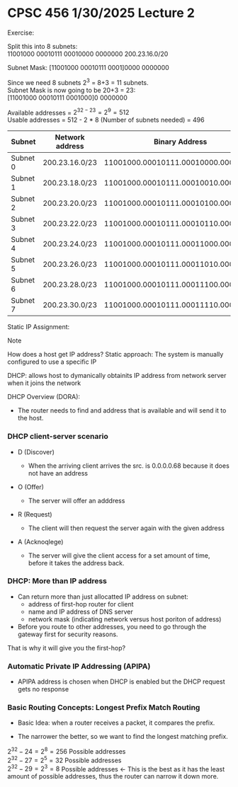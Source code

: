 # CPSC 456 1/30/2025 Lecture 2

Exercise: 

Split this into 8 subnets:  
11001000 00010111 00010000 0000000 200.23.16.0/20  

Subnet Mask:
[11001000 00010111 0001]0000 0000000  

Since we need 8 subnets $`2^3`$ = 8+3 = 11 subnets.  
Subnet Mask is now going to be 20+3 = 23:  
[11001000 00010111 0001000]0 0000000 

Available addresses = $`2^{32-23} = 2^{9} = 512`$   
Usable addresses = 512 - 2 * 8 (Number of subnets needed) = 496

| Subnet | Network address | Binary Address | Available IP Range | Broadcast address |
| -------- | ------- | -------- | ------- | -------- |
| Subnet 0 | 200.23.16.0/23 | 11001000.00010111.00010000.00000000 | 200.23.16.1 - 200.23.17.254 | 200.23.17.255 |
| Subnet 1 | 200.23.18.0/23 | 11001000.00010111.00010010.00000000 | 200.23.18.1 - 200.23.19.254 | 200.23.19.255 |
| Subnet 2 | 200.23.20.0/23 | 11001000.00010111.00010100.00000000 | 200.23.20.1 - 200.23.21.254 | 200.23.21.255 |
| Subnet 3 | 200.23.22.0/23 | 11001000.00010111.00010110.00000000 | 200.23.22.1 - 200.23.23.254 | 200.23.23.255 |
| Subnet 4 | 200.23.24.0/23 | 11001000.00010111.00011000.00000000 | 200.23.24.1 - 200.23.25.254 | 200.23.25.255 |
| Subnet 5 | 200.23.26.0/23 | 11001000.00010111.00011010.00000000 | 200.23.26.1 - 200.23.27.254 | 200.23.27.255 |
| Subnet 6 | 200.23.28.0/23 | 11001000.00010111.00011100.00000000 | 200.23.28.1 - 200.23.29.254 | 200.23.29.255 |
| Subnet 7 | 200.23.30.0/23 | 11001000.00010111.00011110.00000000 | 200.23.30.1 - 200.23.31.254 | 200.23.31.255 |

Static IP Assignment: 

>[!NOTE]
>How does a host get IP address?
> Static approach: The system is manually configured to use a specific IP

DHCP: allows host to dymanically obtainits IP address from network server when it joins the network

DHCP Overview (DORA):
- The router needs to find and address that is available and will send it to the host.

### DHCP client-server scenario

- D (Discover)
  - When the arriving client arrives the src. is 0.0.0.0.68 because it does not have an address

- O (Offer)
  - The server will offer an adddress

- R (Request)
  - The client will then request the server again with the given address

- A (Acknoqlege)
  - The server will give the client access for a set amount of time, before it takes the address back.
 
### DHCP: More than IP address 
- Can return more than just allocatted IP address on subnet:
  - address of first-hop router for client
  - name and IP address of DNS server
  - network mask (indicating network versus host poriton of address)
- Before you route to other addresses, you need to go through the gateway first for security reasons.

That is why it will give you the first-hop?

### Automatic Private IP Addressing (APIPA)

- APIPA address is chosen when DHCP is enabled but the DHCP request gets no response

### Basic Routing Concepts: Longest Prefix Match Routing

- Basic Idea: when a router receives a packet, it compares the prefix.  

- The narrower the better, so we want to find the longest matching prefix.  

$`2^32 - 24 = 2^8 = 256`$ Possible addresses  
$`2^32 - 27 = 2^5 = 32`$ Possible addresses  
$`2^32 - 29 = 2^3 = 8`$ Possible addresses <- This is the best as it has the least amount of possible addresses, thus the router can narrow it down more.



  
